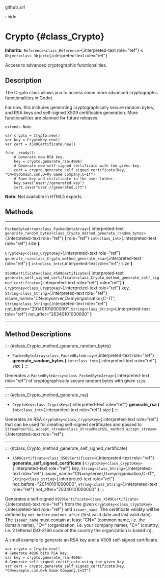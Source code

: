github\_url

:   hide

Crypto {#class_Crypto}
======

**Inherits:** `Reference<class_Reference>`{.interpreted-text role="ref"}
**\<** `Object<class_Object>`{.interpreted-text role="ref"}

Access to advanced cryptographic functionalities.

Description
-----------

The Crypto class allows you to access some more advanced cryptographic
functionalities in Godot.

For now, this includes generating cryptographically secure random bytes,
and RSA keys and self-signed X509 certificates generation. More
functionalities are planned for future releases.

    extends Node

    var crypto = Crypto.new()
    var key = CryptoKey.new()
    var cert = X509Certificate.new()

    func _ready():
        # Generate new RSA key.
        key = crypto.generate_rsa(4096)
        # Generate new self-signed certificate with the given key.
        cert = crypto.generate_self_signed_certificate(key, "CN=mydomain.com,O=My Game Company,C=IT")
        # Save key and certificate in the user folder.
        key.save("user://generated.key")
        cert.save("user://generated.crt")

**Note:** Not available in HTML5 exports.

Methods
-------

  ------------------------------------------------------------ ------------------------------------------------------------------------------------------------------------
  `PackedByteArray<class_PackedByteArray>`{.interpreted-text   `generate_random_bytes<class_Crypto_method_generate_random_bytes>`{.interpreted-text role="ref"} **(**
  role="ref"}                                                  `int<class_int>`{.interpreted-text role="ref"} size **)**

  `CryptoKey<class_CryptoKey>`{.interpreted-text role="ref"}   `generate_rsa<class_Crypto_method_generate_rsa>`{.interpreted-text role="ref"} **(**
                                                               `int<class_int>`{.interpreted-text role="ref"} size **)**

  `X509Certificate<class_X509Certificate>`{.interpreted-text   `generate_self_signed_certificate<class_Crypto_method_generate_self_signed_certificate>`{.interpreted-text
  role="ref"}                                                  role="ref"} **(** `CryptoKey<class_CryptoKey>`{.interpreted-text role="ref"} key,
                                                               `String<class_String>`{.interpreted-text role="ref"} issuer\_name=\"CN=myserver,O=myorganisation,C=IT\",
                                                               `String<class_String>`{.interpreted-text role="ref"} not\_before=\"20140101000000\",
                                                               `String<class_String>`{.interpreted-text role="ref"} not\_after=\"20340101000000\" **)**
  ------------------------------------------------------------ ------------------------------------------------------------------------------------------------------------

Method Descriptions
-------------------

::: {#class_Crypto_method_generate_random_bytes}
-   `PackedByteArray<class_PackedByteArray>`{.interpreted-text
    role="ref"} **generate\_random\_bytes** **(**
    `int<class_int>`{.interpreted-text role="ref"} size **)**
:::

Generates a `PackedByteArray<class_PackedByteArray>`{.interpreted-text
role="ref"} of cryptographically secure random bytes with given `size`.

------------------------------------------------------------------------

::: {#class_Crypto_method_generate_rsa}
-   `CryptoKey<class_CryptoKey>`{.interpreted-text role="ref"}
    **generate\_rsa** **(** `int<class_int>`{.interpreted-text
    role="ref"} size **)**
:::

Generates an RSA `CryptoKey<class_CryptoKey>`{.interpreted-text
role="ref"} that can be used for creating self-signed certificates and
passed to
`StreamPeerSSL.accept_stream<class_StreamPeerSSL_method_accept_stream>`{.interpreted-text
role="ref"}.

------------------------------------------------------------------------

::: {#class_Crypto_method_generate_self_signed_certificate}
-   `X509Certificate<class_X509Certificate>`{.interpreted-text
    role="ref"} **generate\_self\_signed\_certificate** **(**
    `CryptoKey<class_CryptoKey>`{.interpreted-text role="ref"} key,
    `String<class_String>`{.interpreted-text role="ref"}
    issuer\_name=\"CN=myserver,O=myorganisation,C=IT\",
    `String<class_String>`{.interpreted-text role="ref"}
    not\_before=\"20140101000000\",
    `String<class_String>`{.interpreted-text role="ref"}
    not\_after=\"20340101000000\" **)**
:::

Generates a self-signed
`X509Certificate<class_X509Certificate>`{.interpreted-text role="ref"}
from the given `CryptoKey<class_CryptoKey>`{.interpreted-text
role="ref"} and `issuer_name`. The certificate validity will be defined
by `not_before` and `not_after` (first valid date and last valid date).
The `issuer_name` must contain at least \"CN=\" (common name, i.e. the
domain name), \"O=\" (organization, i.e. your company name), \"C=\"
(country, i.e. 2 lettered ISO-3166 code of the country the organization
is based in).

A small example to generate an RSA key and a X509 self-signed
certificate.

    var crypto = Crypto.new()
    # Generate 4096 bits RSA key.
    var key = crypto.generate_rsa(4096)
    # Generate self-signed certificate using the given key.
    var cert = crypto.generate_self_signed_certificate(key, "CN=example.com,O=A Game Company,C=IT")
